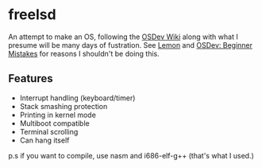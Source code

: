 # freelsd
An attempt to make an OS, following the [OSDev Wiki](https://wiki.osdev.org) along with what I presume will be many days of fustration.
See [Lemon](https://github.com/fido2020/Lemon-OS) and [OSDev: Beginner Mistakes](https://wiki.osdev.org/Beginner_Mistakes) for reasons I shouldn't be doing this.

## Features
   - Interrupt handling (keyboard/timer)
   - Stack smashing protection
   - Printing in kernel mode
   - Multiboot compatible
   - Terminal scrolling
   - Can hang itself

p.s if you want to compile, use nasm and i686-elf-g++ (that's what I used.)
